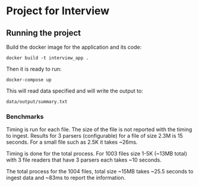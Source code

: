 # Project for Interview

## Running the project

Build the docker image for the application and its code:

```
docker build -t interview_app .
```

Then it is ready to run:

```
docker-compose up
```

This will read data specified and will write the output to:

```
data/output/summary.txt
```

### Benchmarks

Timing is run for each file. The size of the file is not reported with
the timing to ingest. Results for 3 parsers (configurable) for a file
of size 2.3M is 15 seconds. For a small file such as 2.5K it takes
~26ms.

Timing is done for the total process. For 1003 files size 1-5K (~13MB
total) with 3 file readers that have 3 parsers each takes ~10 seconds.

The total process for the 1004 files, total size ~15MB takes ~25.5
seconds to ingest data and ~83ms to report the information.
